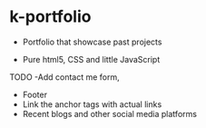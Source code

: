 # k-portfolio
- Portfolio that showcase past projects

- Pure html5, CSS and little JavaScript


TODO
-Add contact me form,
- Footer
- Link the anchor tags with actual links 
- Recent blogs and other social media platforms
